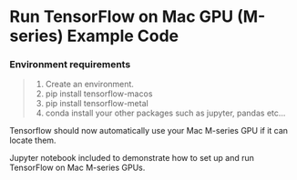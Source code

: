# Run TensorFlow on Mac GPU (M-series) Example Code

### Environment requirements
> 1. Create an environment.
> 2. pip install tensorflow-macos
> 3. pip install tensorflow-metal
> 4. conda install your other packages such as jupyter, pandas etc...

Tensorflow should now automatically use your Mac M-series GPU if it can locate them.

Jupyter notebook included to demonstrate how to set up and run TensorFlow on Mac M-series GPUs.
